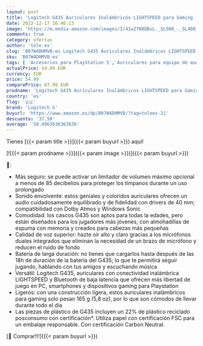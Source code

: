 ```yaml
---
layout: post
title: 'Logitech G435 Auriculares Inalámbricos LIGHTSPEED para Gaming - Ligeros  micrófono integrado  Batería de 18 horas  Compatibles con Dolby Atmos  Bluetooth  PC  PS4  PS5  Móvil - Blanco'
date: 2022-12-17 16:46:13
image: 'https://m.media-amazon.com/images/I/41uZfN8QBvL._SL500_._SL400_.jpg'
comments: true
category: ofertas
author: 'tole.es'
slug: 'B07W4DHMVB-es Logitech G435 Auriculares Inalámbricos LIGHTSPEED para...'
sku: 'B07W4DHMVB-es'
tags: [ 'Accesorios para PlayStation 5','Auriculares para equipo de audio','Auriculares y accesorios','Electrónica','Hardware y juegos para Nintendo Switch','Hardware y juegos para PlayStation 4','Hardware y juegos para PlayStation 5','Juegos y Accesorios para PC','Videojuegos','logitech g','ps4','ps5','🇪🇸', ]
actualPrice: 54.99 EUR
currency: EUR
price: 54.99
comparePrice: 87.99 EUR
prodname: 'Logitech G435 Auriculares Inalámbricos LIGHTSPEED para Gaming - Ligeros  micrófono integrado  Batería de 18 horas  Compatibles con Dolby Atmos  Bluetooth  PC  PS4  PS5  Móvil - Blanco'
country: 'es'
flag: '🇪🇸'
brand: 'Logitech G'
buyurl: 'https://www.amazon.es/dp/B07W4DHMVB/?tag=tolees-21'
descuento: '37.50'
average: '58.4963636363636'
---
```


Tienes [{{< param title >}}]({{< param buyurl >}}) aqui!

[![{{< param prodname >}}]({{< param image >}})]({{< param buyurl >}})

🔎:

- Más seguro: se puede activar un limitador de volumen máximo opcional a menos de 85 decibelios para proteger los tímpanos durante un uso prolongado
- Sonido envolvente: estos geniales y coloridos auriculares ofrecen un audio cuidadosamente equilibrado y de fidelidad con drivers de 40 mm; compatibilidad con Dolby Atmos y Windows Sonic
- Comodidad: los cascos G435 son aptos para todas la edades, pero están diseñados para los jugadores más jóvenes, con almohadillas de espuma con memoria y creados para cabezas más pequeñas
- Calidad de voz superior: hazte oír alto y claro gracias a los micrófonos duales integrados que eliminan la necesidad de un brazo de micrófono y reducen el ruido de fondo
- Batería de larga duración: no tienes que cargarlos hasta después de las 18h de duración de la batería del G435; lo que te permitirá seguir jugando, hablando con tus amigos y escuchando música
- Versátil: Logitech G435, auriculares con conectividad inalámbrica LIGHTSPEED y Bluetooth de baja latencia que ofrecen más libertad de juego en PC, smartphones y dispositivos gaming para Playstation
- Ligeros: con una construcción ligera, estos auriculares inalámbricos para gaming solo pesan 165 g (5,8 oz), por lo que son cómodos de llevar durante todo el día
- Las piezas de plástico de G435 incluyen un 22% de plástico reciclado posconsumo con certificación*. Utiliza papel con certificación FSC para un embalaje responsable. Con certificación Carbon Neutral.

[🛒 Comprar!!!]({{< param buyurl >}})
